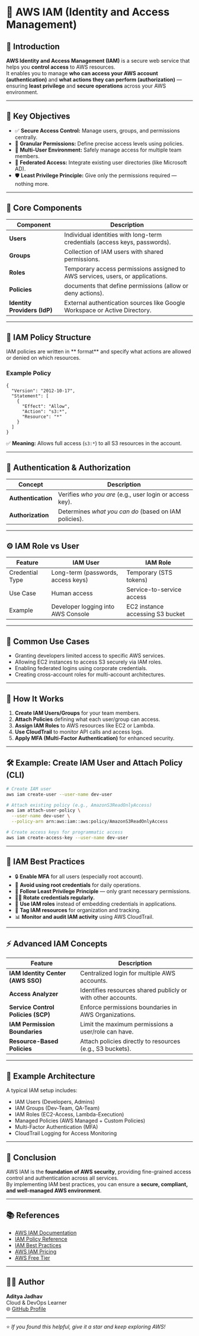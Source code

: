 # 🔐 AWS IAM (Identity and Access Management)

## 📘 Introduction
**AWS Identity and Access Management (IAM)** is a secure web service that helps you **control access** to AWS resources.  
It enables you to manage **who can access your AWS account (authentication)** and **what actions they can perform (authorization)** — ensuring **least privilege** and **secure operations** across your AWS environment.

---

## 🎯 Key Objectives
- ✅ **Secure Access Control:** Manage users, groups, and permissions centrally.  
- 🧩 **Granular Permissions:** Define precise access levels using policies.  
- 👥 **Multi-User Environment:** Safely manage access for multiple team members.  
- 🧠 **Federated Access:** Integrate existing user directories (like Microsoft AD).  
- 🛡️ **Least Privilege Principle:** Give only the permissions required — nothing more.

---

## 🧱 Core Components

| Component | Description |
|------------|--------------|
| **Users** | Individual identities with long-term credentials (access keys, passwords). |
| **Groups** | Collection of IAM users with shared permissions. |
| **Roles** | Temporary access permissions assigned to AWS services, users, or applications. |
| **Policies** |  documents that define permissions (allow or deny actions). |
| **Identity Providers (IdP)** | External authentication sources like Google Workspace or Active Directory. |

---

## 🧩 IAM Policy Structure
IAM policies are written in ** format** and specify what actions are allowed or denied on which resources.

### Example Policy
```
{
  "Version": "2012-10-17",
  "Statement": [
    {
      "Effect": "Allow",
      "Action": "s3:*",
      "Resource": "*"
    }
  ]
}
```
✅ **Meaning:** Allows full access (`s3:*`) to all S3 resources in the account.

---

## 🔑 Authentication & Authorization
| Concept | Description |
|----------|--------------|
| **Authentication** | Verifies *who you are* (e.g., user login or access key). |
| **Authorization** | Determines *what you can do* (based on IAM policies). |

---

## ⚙️ IAM Role vs User
| Feature | IAM User | IAM Role |
|----------|-----------|-----------|
| Credential Type | Long-term (passwords, access keys) | Temporary (STS tokens) |
| Use Case | Human access | Service-to-service access |
| Example | Developer logging into AWS Console | EC2 instance accessing S3 bucket |

---

## 🔧 Common Use Cases
- Granting developers limited access to specific AWS services.  
- Allowing EC2 instances to access S3 securely via IAM roles.  
- Enabling federated logins using corporate credentials.  
- Creating cross-account roles for multi-account architectures.  

---

## 🧭 How It Works
1. **Create IAM Users/Groups** for your team members.  
2. **Attach Policies** defining what each user/group can access.  
3. **Assign IAM Roles** to AWS resources like EC2 or Lambda.  
4. **Use CloudTrail** to monitor API calls and access logs.  
5. **Apply MFA (Multi-Factor Authentication)** for enhanced security.  

---

## 🛠️ Example: Create IAM User and Attach Policy (CLI)
```bash
# Create IAM user
aws iam create-user --user-name dev-user

# Attach existing policy (e.g., AmazonS3ReadOnlyAccess)
aws iam attach-user-policy \
  --user-name dev-user \
  --policy-arn arn:aws:iam::aws:policy/AmazonS3ReadOnlyAccess

# Create access keys for programmatic access
aws iam create-access-key --user-name dev-user
```

---

## 🧩 IAM Best Practices
- 🔒 **Enable MFA** for all users (especially root account).  
- 🚫 **Avoid using root credentials** for daily operations.  
- 🧠 **Follow Least Privilege Principle** — only grant necessary permissions.  
- 🕵️‍♂️ **Rotate credentials regularly.**  
- 🪪 **Use IAM roles** instead of embedding credentials in applications.  
- 🧩 **Tag IAM resources** for organization and tracking.  
- 📊 **Monitor and audit IAM activity** using AWS CloudTrail.  

---

## ⚡ Advanced IAM Concepts
| Feature | Description |
|----------|--------------|
| **IAM Identity Center (AWS SSO)** | Centralized login for multiple AWS accounts. |
| **Access Analyzer** | Identifies resources shared publicly or with other accounts. |
| **Service Control Policies (SCP)** | Enforce permissions boundaries in AWS Organizations. |
| **IAM Permission Boundaries** | Limit the maximum permissions a user/role can have. |
| **Resource-Based Policies** | Attach policies directly to resources (e.g., S3 buckets). |

---

## 🧠 Example Architecture
A typical IAM setup includes:
- IAM Users (Developers, Admins)
- IAM Groups (Dev-Team, QA-Team)
- IAM Roles (EC2-Access, Lambda-Execution)
- Managed Policies (AWS Managed + Custom Policies)
- Multi-Factor Authentication (MFA)
- CloudTrail Logging for Access Monitoring

---

## 🧩 Conclusion
AWS IAM is the **foundation of AWS security**, providing fine-grained access control and authentication across all services.  
By implementing IAM best practices, you can ensure a **secure, compliant, and well-managed AWS environment**.

---

## 📚 References
- [AWS IAM Documentation](https://docs.aws.amazon.com/iam/)  
- [IAM Policy Reference](https://docs.aws.amazon.com/IAM/latest/UserGuide/reference_policies.html)  
- [IAM Best Practices](https://docs.aws.amazon.com/IAM/latest/UserGuide/best-practices.html)  
- [AWS IAM Pricing](https://aws.amazon.com/iam/pricing/)  
- [AWS Free Tier](https://aws.amazon.com/free/)

---

## 👨‍💻 Author
**Aditya Jadhav**  
Cloud & DevOps Learner  
🌐 [GitHub Profile](https://github.com/AdiJadhav1608)

---

⭐ *If you found this helpful, give it a star and keep exploring AWS!*
